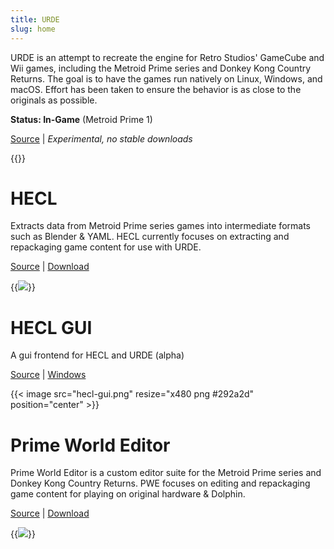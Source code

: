 ```yaml
---
title: URDE
slug: home
---
```


URDE is an attempt to recreate the engine for Retro Studios' GameCube and Wii games, including the Metroid Prime series and Donkey Kong Country Returns. The goal is to have the games run natively on Linux, Windows, and macOS. Effort has been taken to ensure the behavior is as close to the originals as possible.

**Status: In-Game** (Metroid Prime 1)

[Source](https://github.com/AxioDL/urde) | *Experimental, no stable downloads*

{{<youtube uMwqpL2_-LY>}}

# HECL

Extracts data from Metroid Prime series games into intermediate formats such as Blender & YAML. HECL currently focuses on extracting and repackaging game content for use with URDE.

[Source](https://github.com/AxioDL/hecl) | [Download](https://releases.axiodl.com/dev/)

{{<image src="hecl.png" resize="x480 png #292a2d" position="center">}}

# HECL GUI
A gui frontend for HECL and URDE (alpha)

[Source](https://gitlab.axiodl.com/AxioDL/hecl-gui) | [Windows](https://releases.axiodl.com/dev/win32/hecl-gui-win32.zip)

{{< image src="hecl-gui.png" resize="x480 png #292a2d" position="center" >}}
# Prime World Editor

Prime World Editor is a custom editor suite for the Metroid Prime series and Donkey Kong Country Returns. PWE focuses on editing and repackaging game content for playing on original hardware & Dolphin.

[Source](https://github.com/AxioDL/PrimeWorldEditor) | [Download](https://github.com/AxioDL/PrimeWorldEditor/releases/latest)

{{<image src="pwe.png" resize="x480 png #292a2d" position="center">}}
